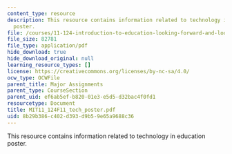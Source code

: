 ```yaml
---
content_type: resource
description: This resource contains information related to technology in education
  poster.
file: /courses/11-124-introduction-to-education-looking-forward-and-looking-back-on-education-fall-2011/8b29b386c402d393d9b59e65a9688c36_MIT11_124F11_tech_poster.pdf
file_size: 82781
file_type: application/pdf
hide_download: true
hide_download_original: null
learning_resource_types: []
license: https://creativecommons.org/licenses/by-nc-sa/4.0/
ocw_type: OCWFile
parent_title: Major Assignments
parent_type: CourseSection
parent_uid: ef6ab5ef-b820-01e3-e5d5-d32bac4f0fd1
resourcetype: Document
title: MIT11_124F11_tech_poster.pdf
uid: 8b29b386-c402-d393-d9b5-9e65a9688c36
---
```

This resource contains information related to technology in education poster.